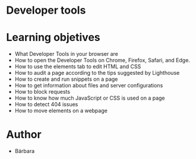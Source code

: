 # Developer tools

# Learning objetives
 - What Developer Tools in your browser are
 - How to open the Developer Tools on Chrome, Firefox, Safari, and Edge.
 - How to use the elements tab to edit HTML and CSS
 - How to audit a page according to the tips suggested by Lighthouse
 - How to create and run snippets on a page
 - How to get information about files and server configurations
 - How to block requests
 - How to know how much JavaScript or CSS is used on a page
 - How to detect 404 issues
 - How to move elements on a webpage

# Author
 - Bárbara 